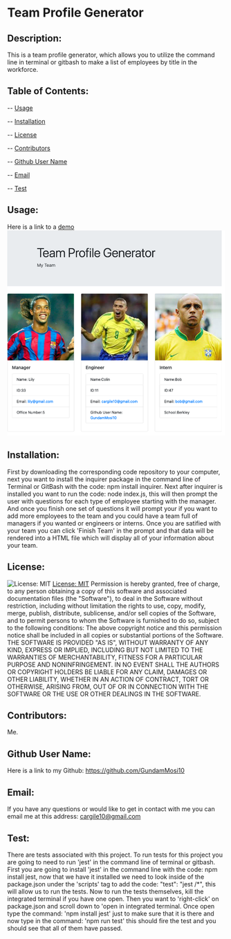 # Team Profile Generator 

  ## Description: 
  This is a team profile generator, which allows you to utilize the command line in terminal or gitbash to make a list of employees by title in the workforce. 
  ## Table of Contents:
  -- [Usage](#usage)

  -- [Installation](#installation)

  -- [License](#license)

  -- [Contributors](#contributors)

  -- [Github User Name](#Github-User-Name)

  -- [Email](#email)

  -- [Test](#test)
  
  ## Usage:
  Here is a link to a [demo](https://vimeo.com/678451692/5a71929454) 
  ![Screenshot](./img/TeamProfileGeneratorScreenShot.png "screen shot of the team profile generator")
  ## Installation:
  First by downloading the corresponding code repository to your computer, next you want to install the inquirer package in the command line of Terminal or GitBash with the code: npm install inquirer. Next after inquirer is installed you want to run the code: node index.js, this will then prompt the user with questions for each type of employee starting with the manager. And once you finish one set of questions it will prompt your if you want to add more employees to the team and you could have a team full of managers if you wanted or engineers or interns. Once you are satified with your team you can click 'Finish Team' in the prompt and that data will be rendered into a HTML file which will display all of your information about your team.  
  ## License:
  ![License: MIT](https://img.shields.io/badge/License-MIT-yellow.svg) [License: MIT](https://opensource.org/licenses/MIT)
  Permission is hereby granted, free of charge, to any person obtaining a copy of this software and associated documentation files (the "Software"), to deal in the Software without restriction, including without limitation the rights to use, copy, modify, merge, publish, distribute, sublicense, and/or sell copies of the Software, and to permit persons to whom the Software is furnished to do so, subject to the following conditions: The above copyright notice and this permission notice shall be included in all copies or substantial portions of the Software. THE SOFTWARE IS PROVIDED "AS IS", WITHOUT WARRANTY OF ANY KIND, EXPRESS OR IMPLIED, INCLUDING BUT NOT LIMITED TO THE WARRANTIES OF MERCHANTABILITY, FITNESS FOR A PARTICULAR PURPOSE AND NONINFRINGEMENT. IN NO EVENT SHALL THE AUTHORS OR COPYRIGHT HOLDERS BE LIABLE FOR ANY CLAIM, DAMAGES OR OTHER LIABILITY, WHETHER IN AN ACTION OF CONTRACT, TORT OR OTHERWISE, ARISING FROM, OUT OF OR IN CONNECTION WITH THE SOFTWARE OR THE USE OR OTHER DEALINGS IN THE SOFTWARE. 
  ## Contributors:
  Me. 
  ## Github User Name:
  Here is a link to my Github: https://github.com/GundamMosi10
  ## Email:
  If you have any questions or would like to get in contact with me you can email me at this address: cargile10@gmail.com
  ## Test: 
  There are tests associated with this project. To run tests for this project you are going to need to run 'jest' in the command line of terminal or gitbash. First you are going to install 'jest' in the command line with the code: npm install jest, now that we have it installed we need to look inside of the package.json under the 'scripts' tag to add the code: "test": "jest /*", this will allow us to run the tests. Now to run the tests themselves, kill the integrated terminal if you have one open. Then you want to 'right-click' on package.json and scroll down to 'open in integrated terminal. Once open type the command: 'npm install jest' just to make sure that it is there and now type in the command: 'npm run test' this should fire the test and you should see that all of them have passed.